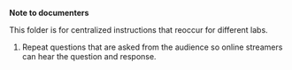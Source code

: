 **Note to documenters**

This folder is for centralized instructions that reoccur for different labs.

1) Repeat questions that are asked from the audience so online streamers can hear the question and response.